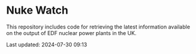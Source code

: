 # Nuke Watch

This repository includes code for retrieving the latest information available on the output of EDF nuclear power plants in the UK.

Last updated: 2024-07-30 09:13